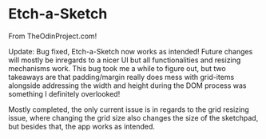 # Etch-a-Sketch
From TheOdinProject.com!

Update: Bug fixed, Etch-a-Sketch now works as intended! Future changes will mostly be inregards to a nicer UI but all functionalities and resizing mechanisms work. This bug took me a while to figure out, but two takeaways are that padding/margin really does mess with grid-items alongside addressing the width and height during the DOM process was something I definitely overlooked!



Mostly completed, the only current issue is in regards to the grid resizing issue, where changing the grid size also changes the size of the sketchpad, but besides that, the app works as intended.